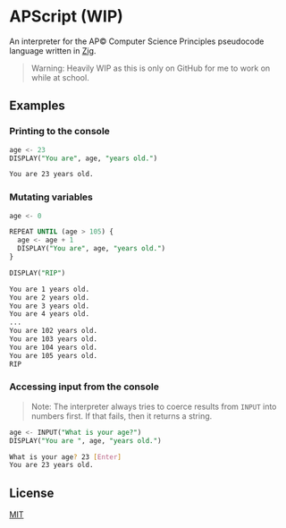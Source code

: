 # APScript (WIP)

An interpreter for the AP© Computer Science Principles pseudocode language
written in [Zig](https://ziglang.org/).

> Warning: Heavily WIP as this is only on GitHub for me to work on while at
> school.

## Examples

### Printing to the console

```sql
age <- 23
DISPLAY("You are", age, "years old.")
```


```bash
You are 23 years old.
```

### Mutating variables

```sql
age <- 0

REPEAT UNTIL (age > 105) {
  age <- age + 1
  DISPLAY("You are", age, "years old.")
}

DISPLAY("RIP")
```

```bash
You are 1 years old.
You are 2 years old.
You are 3 years old.
You are 4 years old.
...
You are 102 years old.
You are 103 years old.
You are 104 years old.
You are 105 years old.
RIP
```

### Accessing input from the console

> Note: The interpreter always tries to coerce results from `INPUT` into numbers first.
> If that fails, then it returns a string.

```sql
age <- INPUT("What is your age?")
DISPLAY("You are ", age, "years old.")
```

```bash
What is your age? 23 [Enter]
You are 23 years old.
```

## License

[MIT](./LICENSE)
